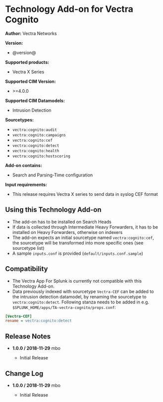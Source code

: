 # Technology Add-on for Vectra Cognito

**Author:** Vectra Networks

**Version:**

* @version@

**Supported products:**

* Vectra X Series

**Supported CIM Version:**

* &gt;=4.0.0

**Supported CIM Datamodels:**

* Intrusion Detection

**Sourcetypes:**

* `vectra:cognito:audit`
* `vectra:cognito:campaigns`
* `vectra:cognito:cef`
* `vectra:cognito:detect`
* `vectra:cognito:health`
* `vectra:cognito:hostscoring`

**Add-on contains:**

* Search and Parsing-Time configuration

**Input requirements:**

* This release requires Vectra X series to send data in syslog CEF format

## Using this Technology Add-on

* The add-on has to be installed on Search Heads
* If data is collected through Intermediate Heavy Forwarders, it has to be installed on Heavy Forwarders, otherwise on indexers
* The add-on expects an initial sourcetype named `vectra:cognito:cef`, the sourcetype will be transformed into more specific ones (see sourcetype list)
* A sample `inputs.conf` is provided (`default/inputs.conf.sample`)

## Compatibility

* The Vectra App For Splunk is currently not compatible with this Technology Add-on.
* Data previously indexed with sourcetype `Vectra-CEF` can be added to the intrusion detection datamodel, by renaming the sourcetype to  `vectra:cognito:detect`.
Following stanza needs to be added in e.g. `$SPLUNK_HOME/apps/TA-vectra-cognito/props.conf`:

```ini
[Vectra-CEF]
rename = vectra:cognito:detect
```

## Release Notes

* **1.0.0 / 2018-11-29** mbo

  * Initial Release

## Change Log

* **1.0.0 / 2018-11-29** mbo

  * Initial Release